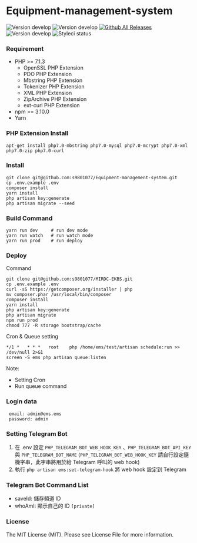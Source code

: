 # Equipment-management-system
![Version develop](https://img.shields.io/badge/Laravel-5.8-orange.svg)
![Version develop](https://img.shields.io/badge/version-develop-yellow.svg)
[![Github All Releases](https://img.shields.io/github/downloads/atom/atom/total.svg)](https://github.com/s9801077/Equipment-management-system)
![Version develop](https://img.shields.io/badge/license-MIT-green.svg)
![Styleci status](https://github.styleci.io/repos/89154332/shield)

### Requirement
* PHP >= 7.1.3
    * OpenSSL PHP Extension
    * PDO PHP Extension
    * Mbstring PHP Extension
    * Tokenizer PHP Extension
    * XML PHP Extension
    * ZipArchive PHP Extension
    * ext-curl PHP Extension
* npm >= 3.10.0
* Yarn


### PHP Extension Install
```
apt-get install php7.0-mbstring php7.0-mysql php7.0-mcrypt php7.0-xml php7.0-zip php7.0-curl
```

### Install
```
git clone git@github.com:s9801077/Equipment-management-system.git
cp .env.example .env
composer install
yarn install
php artisan key:generate
php artisan migrate --seed
```

### Build Command
```
yarn run dev     # run dev mode
yarn run watch   # run watch mode
yarn run prod    # run deploy
```

### Deploy
Command
```
git clone git@github.com:s9801077/MIRDC-EKBS.git
cp .env.example .env
curl -sS https://getcomposer.org/installer | php
mv composer.phar /usr/local/bin/composer
composer install
yarn install
php artisan key:generate
php artisan migrate
npm run prod 
chmod 777 -R storage bootstrap/cache
```

Cron & Queue setting
```
*/1 * 	* * *   root    php /home/ems/test/artisan schedule:run >> /dev/null 2>&1
screen -S ems php artisan queue:listen
```

Note:
* Setting Cron
* Run queue command


### Login data
```
 email: admin@ems.ems
 password: admin
```

### Setting Telegram Bot
1. 在 .env 設定 `PHP_TELEGRAM_BOT_WEB_HOOK_KEY` 、`PHP_TELEGRAM_BOT_API_KEY` 與 `PHP_TELEGRAM_BOT_NAME` (`PHP_TELEGRAM_BOT_WEB_HOOK_KEY` 請自行設定隨機字串，此字串將用於給 Telegram 呼叫的 web hook)
2. 執行 `php artisan ems:set-telegram-hook` 將 web hook 設定到 Telegram


### Telegram Bot Command List
- saveId: 儲存頻道 ID
- whoAmI: 顯示自己的 ID `[private]`

### License
The MIT License (MIT). Please see License File for more information.


